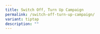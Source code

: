 ```yaml
---
title: Switch Off, Turn Up Campaign
permalink: /switch-off-turn-up-campaign/
variant: tiptap
description: ""
---
```

